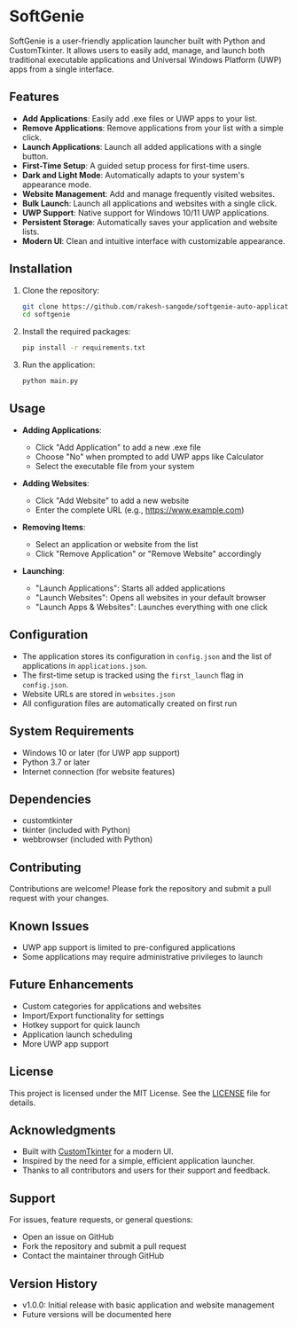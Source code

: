 # SoftGenie

SoftGenie is a user-friendly application launcher built with Python and CustomTkinter. It allows users to easily add, manage, and launch both traditional executable applications and Universal Windows Platform (UWP) apps from a single interface.

## Features

- **Add Applications**: Easily add .exe files or UWP apps to your list.
- **Remove Applications**: Remove applications from your list with a simple click.
- **Launch Applications**: Launch all added applications with a single button.
- **First-Time Setup**: A guided setup process for first-time users.
- **Dark and Light Mode**: Automatically adapts to your system's appearance mode.
- **Website Management**: Add and manage frequently visited websites.
- **Bulk Launch**: Launch all applications and websites with a single click.
- **UWP Support**: Native support for Windows 10/11 UWP applications.
- **Persistent Storage**: Automatically saves your application and website lists.
- **Modern UI**: Clean and intuitive interface with customizable appearance.

## Installation

1. Clone the repository:

   ```bash
   git clone https://github.com/rakesh-sangode/softgenie-auto-application-start.git
   cd softgenie
   ```

2. Install the required packages:

   ```bash
   pip install -r requirements.txt
   ```

3. Run the application:
   ```bash
   python main.py
   ```

## Usage

- **Adding Applications**:

  - Click "Add Application" to add a new .exe file
  - Choose "No" when prompted to add UWP apps like Calculator
  - Select the executable file from your system

- **Adding Websites**:

  - Click "Add Website" to add a new website
  - Enter the complete URL (e.g., https://www.example.com)

- **Removing Items**:

  - Select an application or website from the list
  - Click "Remove Application" or "Remove Website" accordingly

- **Launching**:
  - "Launch Applications": Starts all added applications
  - "Launch Websites": Opens all websites in your default browser
  - "Launch Apps & Websites": Launches everything with one click

## Configuration

- The application stores its configuration in `config.json` and the list of applications in `applications.json`.
- The first-time setup is tracked using the `first_launch` flag in `config.json`.
- Website URLs are stored in `websites.json`
- All configuration files are automatically created on first run

## System Requirements

- Windows 10 or later (for UWP app support)
- Python 3.7 or later
- Internet connection (for website features)

## Dependencies

- customtkinter
- tkinter (included with Python)
- webbrowser (included with Python)

## Contributing

Contributions are welcome! Please fork the repository and submit a pull request with your changes.

## Known Issues

- UWP app support is limited to pre-configured applications
- Some applications may require administrative privileges to launch

## Future Enhancements

- Custom categories for applications and websites
- Import/Export functionality for settings
- Hotkey support for quick launch
- Application launch scheduling
- More UWP app support

## License

This project is licensed under the MIT License. See the [LICENSE](LICENSE) file for details.

## Acknowledgments

- Built with [CustomTkinter](https://github.com/TomSchimansky/CustomTkinter) for a modern UI.
- Inspired by the need for a simple, efficient application launcher.
- Thanks to all contributors and users for their support and feedback.

## Support

For issues, feature requests, or general questions:

- Open an issue on GitHub
- Fork the repository and submit a pull request
- Contact the maintainer through GitHub

## Version History

- v1.0.0: Initial release with basic application and website management
- Future versions will be documented here
